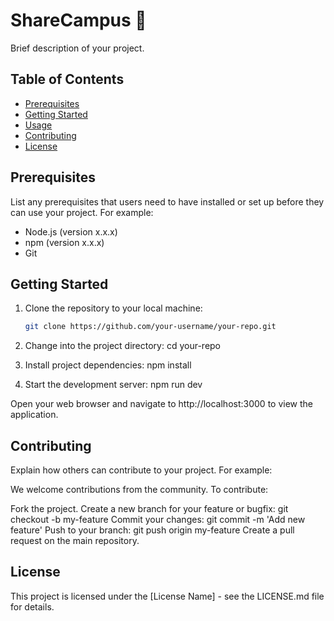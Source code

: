 # ShareCampus 📍

Brief description of your project.

## Table of Contents

- [Prerequisites](#prerequisites)
- [Getting Started](#getting-started)
- [Usage](#usage)
- [Contributing](#contributing)
- [License](#license)

## Prerequisites

List any prerequisites that users need to have installed or set up before they can use your project. For example:

- Node.js (version x.x.x)
- npm (version x.x.x)
- Git

## Getting Started

1. Clone the repository to your local machine:

   ```bash
   git clone https://github.com/your-username/your-repo.git

2. Change into the project directory:
cd your-repo

3. Install project dependencies:
npm install

4. Start the development server:
npm run dev

Open your web browser and navigate to http://localhost:3000 to view the application.

## Contributing

Explain how others can contribute to your project. For example:

We welcome contributions from the community. To contribute:

Fork the project.
Create a new branch for your feature or bugfix: git checkout -b my-feature
Commit your changes: git commit -m 'Add new feature'
Push to your branch: git push origin my-feature
Create a pull request on the main repository.

## License

This project is licensed under the [License Name] - see the LICENSE.md file for details.
